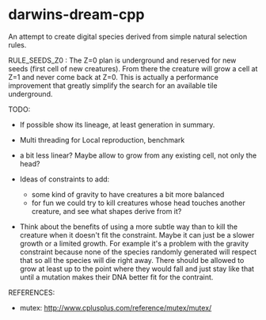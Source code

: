 darwins-dream-cpp
=================

An attempt to create digital species derived from simple natural selection rules.



RULE_SEEDS_Z0 :
The Z=0 plan is underground and reserved for new seeds (first cell of new creatures).
From there the creature will grow a cell at Z=1 and never come back at Z=0.
This is actually a performance improvement that greatly simplify the search for an available tile underground.


TODO:

- If possible show its lineage, at least generation in summary.

- Multi threading for Local reproduction, benchmark

- a bit less linear? Maybe allow to grow from any existing cell, not only the head?


- Ideas of constraints to add:
  * some kind of gravity to have creatures a bit more balanced
  * for fun we could try to kill creatures whose head touches another creature, and see what shapes derive from it?

- Think about the benefits of using a more subtle way than to kill the creature when it doesn't fit the constraint.
  Maybe it can just be a slower growth or a limited growth.
  For example it's a problem with the gravity constraint because none of the species randomly generated will respect that so all the species will die right away.
  There should be allowed to grow at least up to the point where they would fall and just stay like that until a mutation makes their DNA better fit for the contraint.

REFERENCES:

- mutex: http://www.cplusplus.com/reference/mutex/mutex/
